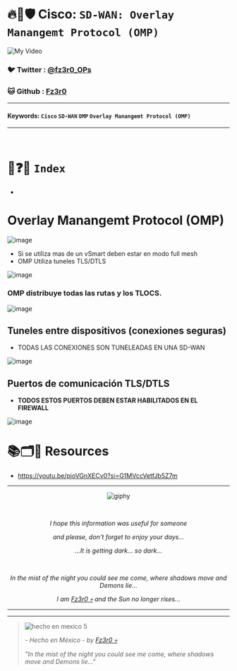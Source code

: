 # 🔥🧱🛡️ Cisco: `SD-WAN: Overlay Manangemt Protocol (OMP)`

![My Video](https://user-images.githubusercontent.com/94720207/165892585-b830998d-d7c5-43b4-a3ad-f71a07b9077e.gif)

### 🐦 Twitter  : [@fz3r0_OPs](https://twitter.com/Fz3r0_OPs)
### 🐱 Github  : [Fz3r0](https://github.com/fz3r0) 

---
 
#### Keywords: `Cisco` `SD-WAN` `OMP` `Overlay Manangemt Protocol (OMP)`

---

<br>

# 📝❓📄 `Index`

- 

# Overlay Manangemt Protocol (OMP)

![image](https://github.com/user-attachments/assets/3600a416-553e-456d-b07b-25b3a918c4c7)

- Si se utiliza mas de un vSmart deben estar en modo full mesh
- OMP Utiliza tuneles TLS/DTLS

![image](https://github.com/user-attachments/assets/9e5e80d7-81ea-4d1e-9954-c6040051683b)

### **OMP distribuye todas las rutas y los TLOCS**. 

![image](https://github.com/user-attachments/assets/0c8ffc1c-2801-4ae2-b97d-74d8d497cb8e)

## Tuneles entre dispositivos (conexiones seguras)

- TODAS LAS CONEXIONES SON TUNELEADAS EN UNA SD-WAN

![image](https://github.com/user-attachments/assets/705bded4-13f9-45dc-898f-308f7d1aa6ca)

## Puertos de comunicación TLS/DTLS

- **TODOS ESTOS PUERTOS DEBEN ESTAR HABILITADOS EN EL FIREWALL**

![image](https://github.com/user-attachments/assets/30aa9e3d-9783-4de7-bd1d-10b55217c2cc)








# 📚🗂️🎥 Resources

- https://youtu.be/pioVGnXECv0?si=G1MVccVetfJb5Z7m



  
---

<span align="center"> <p align="center"> ![giphy](https://user-images.githubusercontent.com/94720207/166587250-292d9a9f-e590-4c25-a678-d457e2268e85.gif) </p> </span> 



&nbsp;

<span align="center"> <p align="center"> _I hope this information was useful for someone_ </p> </span> 
<span align="center"> <p align="center"> _and please, don't forget to enjoy your days..._ </p> </span> 
<span align="center"> <p align="center"> _...It is getting dark... so dark..._ </p> </span> 

&nbsp;

<span align="center"> <p align="center"> _In the mist of the night you could see me come, where shadows move and Demons lie..._ </p> </span> 
<span align="center"> <p align="center"> _I am [Fz3r0 💀](https://github.com/Fz3r0/) and the Sun no longer rises..._ </p> </span> 

---






---

> ![hecho en mexico 5](https://user-images.githubusercontent.com/94720207/166068790-fa1f243d-2db9-4810-a6e4-eb3c4ad23700.png)
>
> _- Hecho en México - by [Fz3r0 💀](https://github.com/Fz3r0/)_  
>
> _"In the mist of the night you could see me come, where shadows move and Demons lie..."_ 







